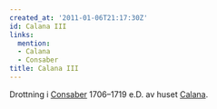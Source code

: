 ```yaml
---
created_at: '2011-01-06T21:17:30Z'
id: Calana III
links:
  mention:
  - Calana
  - Consaber
title: Calana III
---
```


Drottning i [Consaber] 1706–1719 e.D. av huset [Calana].

  [Consaber]: Consaber
  [Calana]: Calana
